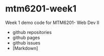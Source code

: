 # mtm6201-week1
Week 1 demo code for MTM6201- Web Dev II

- github repositories
- github pages
- github issues
- [Markdown]